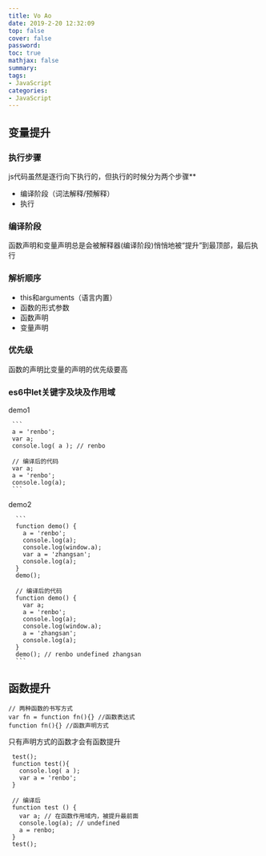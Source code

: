 ```yaml
---
title: Vo Ao
date: 2019-2-20 12:32:09
top: false
cover: false
password:
toc: true
mathjax: false
summary: 
tags:
- JavaScript
categories:
- JavaScript
---
```


## 变量提升

### 执行步骤
js代码虽然是逐行向下执行的，但执行的时候分为两个步骤**
- 编译阶段（词法解释/预解释）
- 执行

### 编译阶段
函数声明和变量声明总是会被解释器(编译阶段)悄悄地被“提升”到最顶部，最后执行

### 解析顺序
- this和arguments（语言内置）
- 函数的形式参数
- 函数声明
- 变量声明

### 优先级
函数的声明比变量的声明的优先级要高

### es6中let关键字及块及作用域

  demo1

     ```
     a = 'renbo';
     var a;
     console.log( a ); // renbo

     // 编译后的代码
     var a;
     a = 'renbo';
     console.log(a); 
     ```
  demo2

      ```
      function demo() {
        a = 'renbo';
        console.log(a);
        console.log(window.a);
        var a = 'zhangsan';
        console.log(a);
      }
      demo(); 

      // 编译后的代码
      function demo() {
        var a;
        a = 'renbo';
        console.log(a);
        console.log(window.a);
        a = 'zhangsan';
        console.log(a);
      }
      demo(); // renbo undefined zhangsan
      ``` 
 ## 函数提升
  
   ```
   // 两种函数的书写方式
   var fn = function fn(){} //函数表达式
   function fn(){} //函数声明方式 
   ```

   只有声明方式的函数才会有函数提升
   
   ```
    test();
    function test(){
      console.log( a );
      var a = 'renbo';
    }

    // 编译后
    function test () {
      var a; // 在函数作用域内，被提升最前面
      console.log(a); // undefined
      a = renbo; 
    }
    test();
   ```
